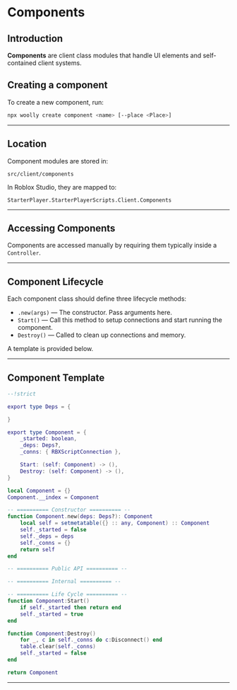 # Components

## Introduction
**Components** are client class modules that handle UI elements and self-contained client systems.

## Creating a component
To create a new component, run:
```sh
npx woolly create component <name> [--place <Place>]
```

---

## Location
Component modules are stored in:

```
src/client/components
```

In Roblox Studio, they are mapped to:

```
StarterPlayer.StarterPlayerScripts.Client.Components
```

---

## Accessing Components

Components are accessed manually by requiring them typically inside a `Controller`.

---

## Component Lifecycle

Each component class should define three lifecycle methods:

- `.new(args)` — The constructor. Pass arguments here.
- `Start()` — Call this method to setup connections and start running the component.
- `Destroy()` — Called to clean up connections and memory.

A template is provided below.

---

## Component Template

```lua
--!strict

export type Deps = {

}

export type Component = {
    _started: boolean,
    _deps: Deps?,
    _conns: { RBXScriptConnection },

    Start: (self: Component) -> (),
    Destroy: (self: Component) -> (),
}

local Component = {}
Component.__index = Component

-- ========== Constructor ========== --
function Component.new(deps: Deps?): Component
    local self = setmetatable({} :: any, Component) :: Component
    self._started = false
    self._deps = deps
    self._conns = {}
    return self
end

-- ========== Public API ========== --

-- ========== Internal ========== --

-- ========== Life Cycle ========== --
function Component:Start()
    if self._started then return end
    self._started = true
end

function Component:Destroy()
    for _, c in self._conns do c:Disconnect() end
    table.clear(self._conns)
    self._started = false
end

return Component
```

---